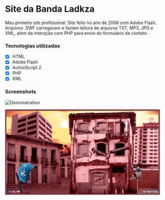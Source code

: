 # Site da Banda Ladkza

Meu primeiro site profissional. 
Site feito no ano de 2006 com Adobe Flash. 
Arquivos .SWF carregavam e faziam leitura de arquivos TXT, MP3, JPG e XML, além da interação com PHP para envio do formulário de contato.

### Tecnologias utilizadas

- [x] HTML
- [x] Adobe Flash
- [x] ActionScript 2
- [x] PHP
- [x] XML

### Screenshots

![Demonstration](https://github.com/jeffersonvidal/banda-ladkza/blob/master/screenshots/demo.gif?raw=true)

![Screen1](https://github.com/jeffersonvidal/banda-ladkza/blob/master/screenshots/screen1.PNG?raw=true)